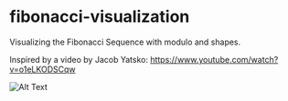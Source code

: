 # fibonacci-visualization
Visualizing the Fibonacci Sequence with modulo and shapes.

Inspired by a video by Jacob Yatsko: https://www.youtube.com/watch?v=o1eLKODSCqw

![Alt Text](https://i.imgur.com/jMMTvOP.gif)
